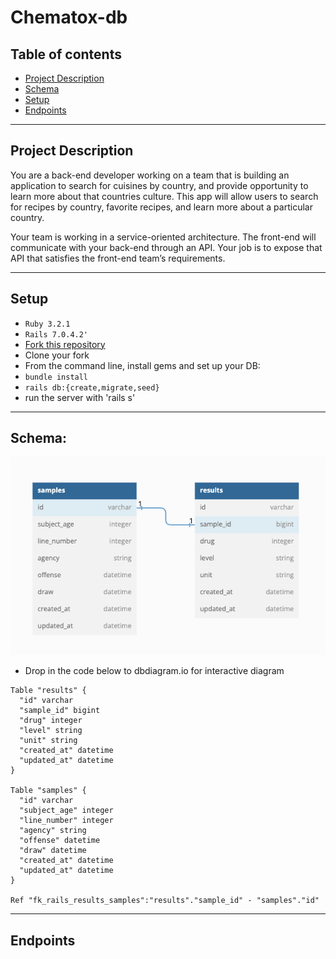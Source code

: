 # Chematox-db
## Table of contents
- [Project Description](#project-description)
- [Schema](#schema)
- [Setup](#setup)
- [Endpoints](#endpoints)


___

## Project Description
You are a back-end developer working on a team that is building an application to search for cuisines by country, and provide opportunity to learn more about that countries culture. This app will allow users to search for recipes by country, favorite recipes, and learn more about a particular country.

Your team is working in a service-oriented architecture. The front-end will communicate with your back-end through an API. Your job is to expose that API that satisfies the front-end team’s requirements.

___

## Setup

- `Ruby 3.2.1`
- `Rails 7.0.4.2'`
- [Fork this repository](https://github.com/mullinsand/chematox-db)
- Clone your fork
- From the command line, install gems and set up your DB:
- `bundle install`
- `rails db:{create,migrate,seed}`
- run the server with 'rails s'
___

## Schema: 

<img src="./app/assets/images/schema.png" alt="The schema of the project includes a table for Samples and Results." />

- Drop in the code below to dbdiagram.io for interactive diagram
```
Table "results" {
  "id" varchar
  "sample_id" bigint
  "drug" integer
  "level" string
  "unit" string
  "created_at" datetime
  "updated_at" datetime
}

Table "samples" {
  "id" varchar
  "subject_age" integer
  "line_number" integer
  "agency" string
  "offense" datetime
  "draw" datetime
  "created_at" datetime
  "updated_at" datetime
}

Ref "fk_rails_results_samples":"results"."sample_id" - "samples"."id"
```
___

## Endpoints
